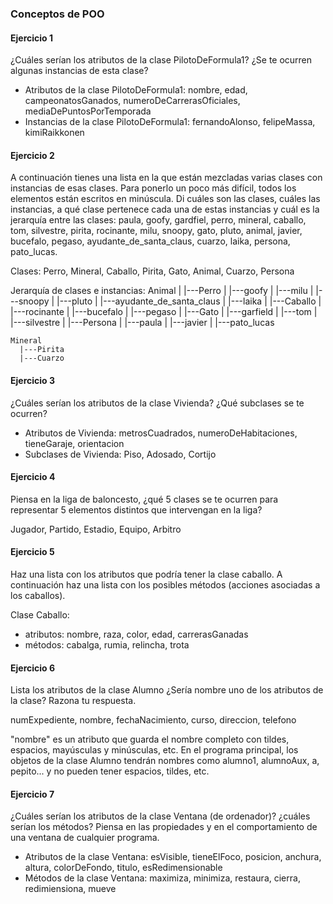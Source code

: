 ### Conceptos de POO

#### Ejercicio 1

¿Cuáles serían los atributos de la clase PilotoDeFormula1? ¿Se te ocurren algunas instancias de esta clase?

* Atributos de la clase PilotoDeFormula1: nombre, edad, campeonatosGanados, numeroDeCarrerasOficiales, mediaDePuntosPorTemporada
* Instancias de la clase PilotoDeFormula1: fernandoAlonso, felipeMassa, kimiRaikkonen

#### Ejercicio 2

A continuación tienes una lista en la que están mezcladas varias clases con instancias de esas clases. Para ponerlo un poco más difícil, todos los elementos están escritos en minúscula. Di cuáles son las clases, cuáles las instancias, a qué clase pertenece cada una de estas instancias y cuál es la jerarquía entre las clases: paula, goofy, gardfiel, perro, mineral, caballo, tom, silvestre, pirita, rocinante, milu, snoopy, gato, pluto, animal, javier, bucefalo, pegaso, ayudante_de_santa_claus, cuarzo, laika, persona, pato_lucas.

Clases: Perro, Mineral, Caballo, Pirita, Gato, Animal, Cuarzo, Persona

Jerarquía de clases e instancias:
    Animal
      |
      |---Perro
      |     |---goofy
      |     |---milu
      |     |---snoopy
      |     |---pluto
      |     |---ayudante_de_santa_claus
      |     |---laika
      |
      |---Caballo
      |     |---rocinante
      |     |---bucefalo
      |     |---pegaso
      |
      |---Gato
      |     |---garfield
      |     |---tom
      |     |---silvestre
      |
      |---Persona
      |     |---paula
      |     |---javier
      |
      |---pato_lucas

    Mineral
      |---Pirita
      |---Cuarzo

#### Ejercicio 3

¿Cuáles serían los atributos de la clase Vivienda? ¿Qué subclases se te ocurren?

* Atributos de Vivienda: metrosCuadrados, numeroDeHabitaciones, tieneGaraje, orientacion
* Subclases de Vivienda: Piso, Adosado, Cortijo

#### Ejercicio 4

Piensa en la liga de baloncesto, ¿qué 5 clases se te ocurren para representar 5 elementos distintos que intervengan en la liga?

Jugador, Partido, Estadio, Equipo, Arbitro

#### Ejercicio 5

Haz una lista con los atributos que podría tener la clase caballo. A continuación haz una lista con los posibles métodos (acciones asociadas a los caballos).

Clase Caballo:
* atributos: nombre, raza, color, edad, carrerasGanadas
* métodos: cabalga, rumia, relincha, trota

#### Ejercicio 6

Lista los atributos de la clase Alumno ¿Sería nombre uno de los atributos de la clase? Razona tu respuesta.

numExpediente, nombre, fechaNacimiento, curso, direccion, telefono

"nombre" es un atributo que guarda el nombre completo con tildes, espacios, mayúsculas y minúsculas, etc. En el programa principal, los objetos de la clase Alumno tendrán nombres como alumno1, alumnoAux, a, pepito... y no pueden tener espacios, tildes, etc.

#### Ejercicio 7

¿Cuáles serían los atributos de la clase Ventana (de ordenador)? ¿cuáles serían los métodos? Piensa en las propiedades y en el comportamiento de una ventana de cualquier programa.

* Atributos de la clase Ventana: esVisible, tieneElFoco, posicion, anchura, altura, colorDeFondo, titulo, esRedimensionable
* Métodos de la clase Ventana: maximiza, minimiza, restaura, cierra, redimiensiona, mueve
